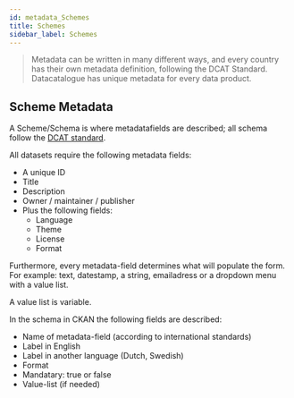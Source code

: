 ```yaml
---
id: metadata_Schemes
title: Schemes
sidebar_label: Schemes
---
```

>Metadata can be written in many different ways, and every country has their own metadata definition, following the DCAT Standard. Datacatalogue has unique metadata for every data product. 

## Scheme Metadata 

A Scheme/Schema is where metadatafields are described; all schema follow the [DCAT standard](metadata_DCAT).

All datasets require the following metadata fields: 
* A unique ID 
* Title 
* Description 
* Owner / maintainer / publisher 
* Plus the following fields: 
     * Language
     * Theme 
     * License 
     * Format 

Furthermore, every metadata-field determines what will populate the form. For example: text, datestamp, a string, emailadress or a dropdown menu with a value list. 

A value list is variable. 

In the schema in CKAN the following fields are described: 
* Name of metadata-field (according to international standards) 
* Label in English 
* Label in another language (Dutch, Swedish) 
* Format 
* Mandatary: true or false 
* Value-list (if needed) 
